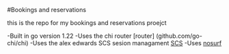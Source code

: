 #Bookings and reservations

this is the repo for my bookings and reservations proejct 

-Built in go version 1.22
-Uses the chi router [router]    (github.com/go-chi/chi)
-Uses the alex edwards  SCS sesion managament [SCS](github.com/alexedwards/scs/v2)
-Uses [nosurf](github.com/justinas/nosurf)
